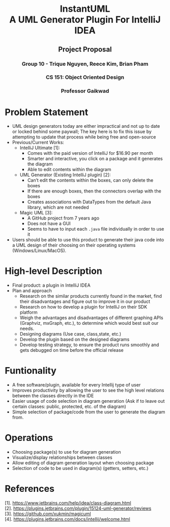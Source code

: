 # <p style="text-align: center;">InstantUML <br>A UML Generator Plugin For IntelliJ IDEA</br></p> 
## <p style="text-align: center;">Project Proposal</p>
### <p style="text-align: center;">Group 10 - Trique Nguyen, Reece Kim, Brian Pham</p>
### <p style="text-align: center;">CS 151: Object Oriented Design</p>
### <p style="text-align: center;">Professor Gaikwad</p>

# Problem Statement
- UML design generators today are either impractical and not up to date or locked behind some paywall; The key here is to fix this issue by attempting to update that process while being free and open-source
- Previous/Current Works:  
  - IntelliJ Ultimate [1]:  
    - Comes with the paid version of IntelliJ for $16.90 per month
    - Smarter and interactive, you click on a package and it generates the diagram
    - Able to edit contents within the diagram 
  - UML Generator (Existing IntelliJ plugin) [2]:
    - Can’t edit the contents within the boxes, can only delete the boxes
    - If there are enough boxes, then the connectors overlap with the boxes
    - Creates associations with DataTypes from the default Java library, which are not needed  
  - Magic UML [3]:  
    - A GitHub project from 7 years ago  
    - Does not have a GUI  
    - Seems to have to input each ```.java``` file individually in order to use it
- Users should be able to use this product to generate their java code into a UML design of their choosing on their operating systems (Windows/Linux/MacOS). 

# High-level Description	
- Final product: a plugin in IntelliJ IDEA
- Plan and approach
  - Research on the similar products currently found in the market, find their disadvantages and figure out to improve it in our product
  - Research on how to develop a plugin for IntelliJ on their SDK platform
  - Weigh the advantages and disadvantages of different graphing APIs (Graphviz, mxGraph, etc.), to determine which would best suit our needs.  
  - Designing diagrams (Use case, class,state, etc.)
  - Develop the plugin based on the designed diagrams 
  - Develop testing strategy, to ensure the product runs smoothly and gets debugged on time before the official release

# Funtionality
- A free software/plugin, available for every Intellij type of user
- Improves productivity by allowing the user to see the high level relations between the classes directly in the IDE
- Easier usage of code selection in diagram generation (Ask if to leave out certain classes: public, protected, etc. of the diagram)  
- Simple selection of package/code from the user to generate the diagram from.

# Operations
- Choosing package(s) to use for diagram generation
- Visualize/display relationships between classes
- Allow editing of diagram generation layout when choosing package 
- Selection of code to be used in diagram(s) (getters, setters, etc.)

# References
[1]. https://www.jetbrains.com/help/idea/class-diagram.html </br>
[2]. https://plugins.jetbrains.com/plugin/15124-uml-generator/reviews </br>
[3]. https://github.com/xukmin/magicuml </br>
[4]. https://plugins.jetbrains.com/docs/intellij/welcome.html </br>




